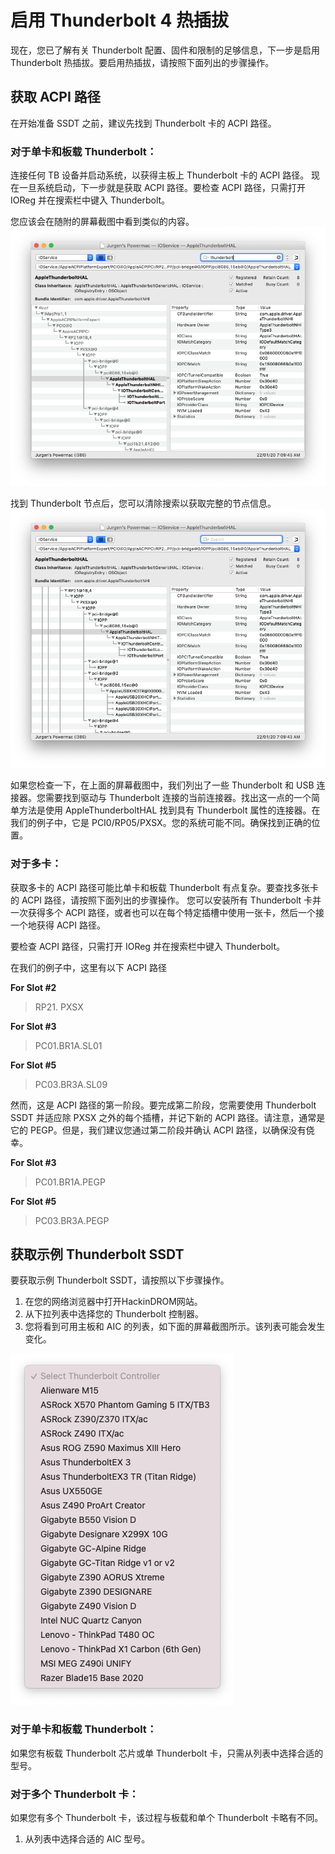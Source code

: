 # 启用 Thunderbolt 4 热插拔

现在，您已了解有关 Thunderbolt 配置、固件和限制的足够信息，下一步是启用 Thunderbolt 热插拔。要启用热插拔，请按照下面列出的步骤操作。

## 获取 ACPI 路径
在开始准备 SSDT 之前，建议先找到 Thunderbolt 卡的 ACPI 路径。

### 对于单卡和板载 Thunderbolt：
连接任何 TB 设备并启动系统，以获得主板上 Thunderbolt 卡的 ACPI 路径。
现在一旦系统启动，下一步就是获取 ACPI 路径。要检查 ACPI 路径，只需打开 IOReg 并在搜索栏中键入 Thunderbolt。

您应该会在随附的屏幕截图中看到类似的内容。
![](TB4-2047.png)

找到 Thunderbolt 节点后，您可以清除搜索以获取完整的节点信息。
![](TB4-2048.png)

如果您检查一下，在上面的屏幕截图中，我们列出了一些 Thunderbolt 和 USB 连接器。您需要找到驱动与 Thunderbolt 连接的当前连接器。找出这一点的一个简单方法是使用 AppleThunderboltHAL 找到具有 Thunderbolt 属性的连接器。在我们的例子中，它是 PCI0/RP05/PXSX。您的系统可能不同。确保找到正确的位置。

### 对于多卡：
获取多卡的 ACPI 路径可能比单卡和板载 Thunderbolt 有点复杂。要查找多张卡的 ACPI 路径，请按照下面列出的步骤操作。
您可以安装所有 Thunderbolt 卡并一次获得多个 ACPI 路径，或者也可以在每个特定插槽中使用一张卡，然后一个接一个地获得 ACPI 路径。

要检查 ACPI 路径，只需打开 IOReg 并在搜索栏中键入 Thunderbolt。

在我们的例子中，这里有以下 ACPI 路径

**For Slot #2**
>RP21. PXSX

**For Slot #3**
>PC01.BR1A.SL01

**For Slot #5**
>PC03.BR3A.SL09

然而，这是 ACPI 路径的第一阶段。要完成第二阶段，您需要使用 Thunderbolt SSDT 并适应除 PXSX 之外的每个插槽，并记下新的 ACPI 路径。请注意，通常是它的 PEGP。但是，我们建议您通过第二阶段并确认 ACPI 路径，以确保没有侥幸。

**For Slot #3**
>PC01.BR1A.PEGP

**For Slot #5**
>PC03.BR3A.PEGP

## 获取示例 Thunderbolt SSDT
要获取示例 Thunderbolt SSDT，请按照以下步骤操作。

1. 在您的网络浏览器中打开HackinDROM网站。
2. 从下拉列表中选择您的 Thunderbolt 控制器。
3. 您将看到可用主板和 AIC 的列表，如下面的屏幕截图所示。该列表可能会发生变化。

![](TB4-3065.png)

### 对于单卡和板载 Thunderbolt：
如果您有板载 Thunderbolt 芯片或单 Thunderbolt 卡，只需从列表中选择合适的型号。

### 对于多个 Thunderbolt 卡：
如果您有多个 Thunderbolt 卡，该过程与板载和单个 Thunderbolt 卡略有不同。

1. 从列表中选择合适的 AIC 型号。

